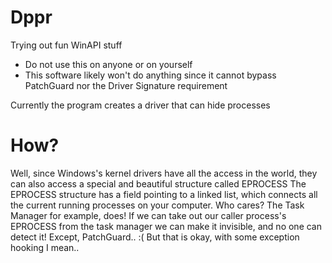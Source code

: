 # Dppr
Trying out fun WinAPI stuff
- Do not use this on anyone or on yourself
- This software likely won't do anything since it cannot bypass PatchGuard nor the Driver Signature requirement

Currently the program creates a driver that can hide processes

# How?
Well, since Windows's kernel drivers have all the access in the world, they can also access a special and beautiful structure called EPROCESS
The EPROCESS structure has a field pointing to a linked list, which connects all the current running processes on your computer.
Who cares? The Task Manager for example, does! If we can take out our caller process's EPROCESS from the task manager we can make it invisible, and no one can detect it!
Except, PatchGuard.. :( 
But that is okay, with some exception hooking I mean..
